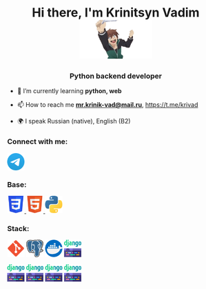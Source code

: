 <h1 align="center">Hi there, I'm Krinitsyn Vadim
<img src="https://github.com/Yomorad/yomorad/blob/main/icons/pantsu-konosuba.gif" height="90"/></h1>
<h3 align="center">Python backend developer</h3>

- 🌱 I’m currently learning **python, web**

- 📫 How to reach me **mr.krinik-vad@mail.ru**, https://t.me/krivad

- 🌍 I speak Russian (native), English (B2)

### Connect with me:
<p align="left">
<a href="https://t.me/krivad" target="blank"><img align="center" src="https://github.com/Yomorad/yomorad/blob/main/icons/Telegram.svg" alt="@krivad" height="40" width="40" /></a>
</p>

### Base:
<p align="left"> 
<a href="https://www.w3schools.com/css/" target="_blank" rel="noreferrer"> <img src="https://github.com/Yomorad/yomorad/blob/main/icons/CSS3.svg" alt="css3" width="40" height="40"/> </a> 
<a href="https://www.w3.org/html/" target="_blank" rel="noreferrer"> <img src="https://github.com/Yomorad/yomorad/blob/main/icons/HTML5.svg" alt="html5" width="40" height="40"/> </a> 
<a href="https://www.python.org" target="_blank" rel="noreferrer"> <img src="https://github.com/Yomorad/yomorad/blob/main/icons/python.svg" alt="python" width="40" height="40"/> </a> 
</p>

### Stack:
<p align="left"> 
<img src="https://github.com/Yomorad/yomorad/blob/main/icons/git.svg" alt="git" width="40" height="40"/> </a> 
<img src="https://github.com/Yomorad/yomorad/blob/main/icons/postgre_33r3vujbdeg1.svg" alt="git" width="40" height="40"/> </a> 
<img src="https://github.com/Yomorad/yomorad/blob/main/icons/docker_5mzckhbiebmc.svg" alt="git" width="40" height="40"/> </a> 
<img src="https://github.com/Yomorad/yomorad/blob/main/icons/django_z0w0ic1qr3nq.svg" alt="git" width="40" height="40"/> </a> 

<img src="https://github.com/Yomorad/yomorad/blob/main/icons/django_z0w0ic1qr3nq.svg" alt="git" width="40" height="40"/> </a> 
<img src="https://github.com/Yomorad/yomorad/blob/main/icons/django_z0w0ic1qr3nq.svg" alt="git" width="40" height="40"/> </a> 
<img src="https://github.com/Yomorad/yomorad/blob/main/icons/django_z0w0ic1qr3nq.svg" alt="git" width="40" height="40"/> </a> 
<img src="https://github.com/Yomorad/yomorad/blob/main/icons/django_z0w0ic1qr3nq.svg" alt="git" width="40" height="40"/> </a> 
</p>
